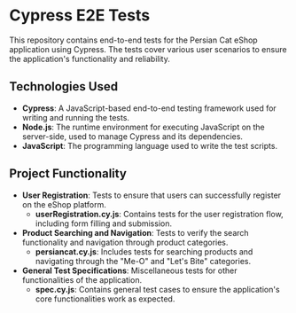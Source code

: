 # Cypress E2E Tests

This repository contains end-to-end tests for the Persian Cat eShop application using Cypress. The tests cover various user scenarios to ensure the application's functionality and reliability.

## Technologies Used

- **Cypress**: A JavaScript-based end-to-end testing framework used for writing and running the tests.
- **Node.js**: The runtime environment for executing JavaScript on the server-side, used to manage Cypress and its dependencies.
- **JavaScript**: The programming language used to write the test scripts.

## Project Functionality

- **User Registration**: Tests to ensure that users can successfully register on the eShop platform.
  - **userRegistration.cy.js**: Contains tests for the user registration flow, including form filling and submission.
- **Product Searching and Navigation**: Tests to verify the search functionality and navigation through product categories.
  - **persiancat.cy.js**: Includes tests for searching products and navigating through the "Me-O" and "Let's Bite" categories.
- **General Test Specifications**: Miscellaneous tests for other functionalities of the application.
  - **spec.cy.js**: Contains general test cases to ensure the application's core functionalities work as expected.


